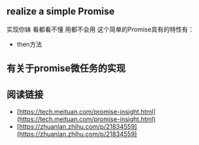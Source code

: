 ## realize a simple Promise
实现你妹 看都看不懂 用都不会用
这个简单的Promise具有的特性有：

- then方法

## 有关于promise微任务的实现


## 阅读链接

- [https://tech.meituan.com/promise-insight.html](https://tech.meituan.com/promise-insight.html)
- [https://zhuanlan.zhihu.com/p/21834559](https://zhuanlan.zhihu.com/p/21834559)